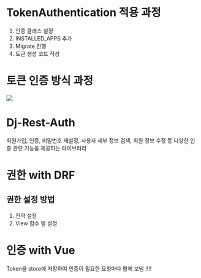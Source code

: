 # TokenAuthentication 적용 과정
1. 인증 클래스 설정
2. INSTALLED_APPS 추가
3. Migrate 진행
4. 토큰 생성 코드 작성

# 토큰 인증 방식 과정
![](image.png)

# Dj-Rest-Auth
회원가입, 인증, 비밀번호 재설정, 사용자 세부 정보 검색, 회원 정보 수정 등 다양한 인증 관련 기능을 제공하는 라이브러리


# 권한 with DRF
## 권한 설정 방법
1. 전역 설정
2. View 함수 별 설정

# 인증 with Vue
Token을 store에 저장하여 인증이 필요한 요청마다 함께 보냄 !!!!